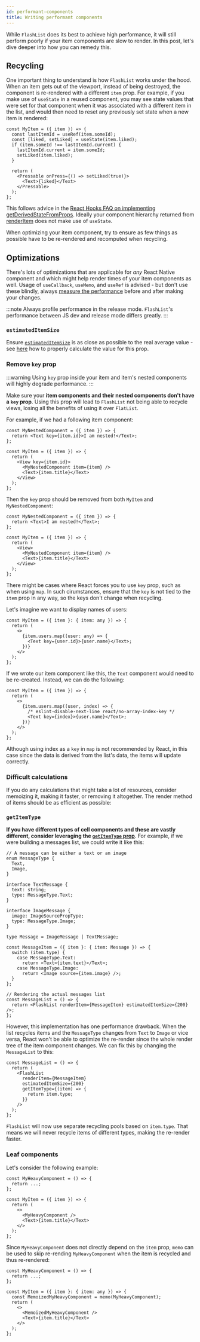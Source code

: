 ```yaml
---
id: performant-components
title: Writing performant components
---
```


While `FlashList` does its best to achieve high performance, it will still perform poorly if your item components are slow to render. In this post, let's dive deeper into how you can remedy this.

## Recycling

One important thing to understand is how `FlashList` works under the hood. When an item gets out of the viewport, instead of being destroyed, the component is re-rendered with a different `item` prop. For example, if you make use of `useState` in a reused component, you may see state values that were set for that component when it was associated with a different item in the list, and would then need to reset any previously set state when a new item is rendered:

```tsx
const MyItem = ({ item }) => {
  const lastItemId = useRef(item.someId);
  const [liked, setLiked] = useState(item.liked);
  if (item.someId !== lastItemId.current) {
    lastItemId.current = item.someId;
    setLiked(item.liked);
  }

  return (
    <Pressable onPress={() => setLiked(true)}>
      <Text>{liked}</Text>
    </Pressable>
  );
};
```

This follows advice in the [React Hooks FAQ on implementing getDerivedStateFromProps](https://reactjs.org/docs/hooks-faq.html#how-do-i-implement-getderivedstatefromprops). Ideally your component hierarchy returned from [renderItem](../fundamentals/usage.md#renderitem) does not make use of `useState`.

When optimizing your item component, try to ensure as few things as possible have to be re-rendered and recomputed when recycling.

## Optimizations

There's lots of optimizations that are applicable for _any_ React Native component and which might help render times of your item components as well. Usage of `useCallback`, `useMemo`, and `useRef` is advised - but don't use these blindly, always [measure the performance](/performance-troubleshooting) before and after making your changes.

:::note
Always profile performance in the release mode. `FlashList`'s performance between JS dev and release mode differs greatly.
:::

### `estimatedItemSize`

Ensure [`estimatedItemSize`](/usage#estimateditemsize) is as close as possible to the real average value - see [here](/estimated-item-size#how-to-calculate) how to properly calculate the value for this prop.

### Remove `key` prop

:::warning
Using `key` prop inside your item and item's nested components will highly degrade performance.
:::

Make sure your **item components and their nested components don't have a `key` prop**. Using this prop will lead to `FlashList` not being able to recycle views, losing all the benefits of using it over `FlatList`.

For example, if we had a following item component:

```tsx
const MyNestedComponent = ({ item }) => {
  return <Text key={item.id}>I am nested!</Text>;
};

const MyItem = ({ item }) => {
  return (
    <View key={item.id}>
      <MyNestedComponent item={item} />
      <Text>{item.title}</Text>
    </View>
  );
};
```

Then the `key` prop should be removed from both `MyItem` and `MyNestedComponent`:

```tsx
const MyNestedComponent = ({ item }) => {
  return <Text>I am nested!</Text>;
};

const MyItem = ({ item }) => {
  return (
    <View>
      <MyNestedComponent item={item} />
      <Text>{item.title}</Text>
    </View>
  );
};
```

There might be cases where React forces you to use `key` prop, such as when using `map`. In such cirumstances, ensure that the `key` is not tied to the `item` prop in any way, so the keys don't change when recycling.

Let's imagine we want to display names of users:

```tsx
const MyItem = ({ item }: { item: any }) => {
  return (
    <>
      {item.users.map((user: any) => {
        <Text key={user.id}>{user.name}</Text>;
      })}
    </>
  );
};
```

If we wrote our item component like this, the `Text` component would need to be re-created. Instead, we can do the following:

```tsx
const MyItem = ({ item }) => {
  return (
    <>
      {item.users.map((user, index) => {
        /* eslint-disable-next-line react/no-array-index-key */
        <Text key={index}>{user.name}</Text>;
      })}
    </>
  );
};
```

Although using index as a `key` in `map` is not recommended by React, in this case since the data is derived from the list's data, the items will update correctly.

### Difficult calculations

If you do any calculations that might take a lot of resources, consider memoizing it, making it faster, or removing it altogether. The render method of items should be as efficient as possible:

### `getItemType`

**If you have different types of cell components and these are vastly different, consider leveraging the [`getItemType` prop](/usage#getitemtype)**. For example, if we were building a messages list, we could write it like this:

```tsx
// A message can be either a text or an image
enum MessageType {
  Text,
  Image,
}

interface TextMessage {
  text: string;
  type: MessageType.Text;
}

interface ImageMessage {
  image: ImageSourcePropType;
  type: MessageType.Image;
}

type Message = ImageMessage | TextMessage;

const MessageItem = ({ item }: { item: Message }) => {
  switch (item.type) {
    case MessageType.Text:
      return <Text>{item.text}</Text>;
    case MessageType.Image:
      return <Image source={item.image} />;
  }
};

// Rendering the actual messages list
const MessageList = () => {
  return <FlashList renderItem={MessageItem} estimatedItemSize={200} />;
};
```

However, this implementation has one performance drawback. When the list recycles items and the `MessageType` changes from `Text` to `Image` or vice versa, React won't be able to optimize the re-render since the whole render tree of the item component changes. We can fix this by changing the `MessageList` to this:

```tsx
const MessageList = () => {
  return (
    <FlashList
      renderItem={MessageItem}
      estimatedItemSize={200}
      getItemType={(item) => {
        return item.type;
      }}
    />
  );
};
```

`FlashList` will now use separate recycling pools based on `item.type`. That means we will never recycle items of different types, making the re-render faster.

### Leaf components

Let's consider the following example:

```tsx
const MyHeavyComponent = () => {
  return ...;
};

const MyItem = ({ item }) => {
  return (
    <>
      <MyHeavyComponent />
      <Text>{item.title}</Text>
    </>
  );
};
```

Since `MyHeavyComponent` does not directly depend on the `item` prop, `memo` can be used to skip re-rending `MyHeavyComponent` when the item is recycled and thus re-rendered:

```tsx
const MyHeavyComponent = () => {
  return ...;
};

const MyItem = ({ item }: { item: any }) => {
  const MemoizedMyHeavyComponent = memo(MyHeavyComponent);
  return (
    <>
      <MemoizedMyHeavyComponent />
      <Text>{item.title}</Text>
    </>
  );
};
```
